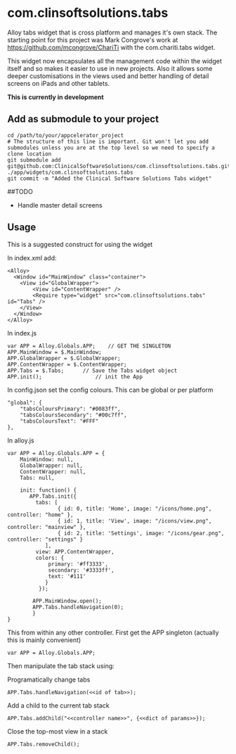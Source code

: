 com.clinsoftsolutions.tabs
==========================

Alloy tabs widget that is cross platform and manages it's own stack. The starting point for this project was Mark Congrove's work at https://github.com/mcongrove/ChariTi with the com.chariti.tabs widget.

This widget now encapsulates all the management code within the widget itself and so makes it easier to use in new projects. Also it allows some deeper customisations in the views used and better handling of detail screens on iPads and other tablets.

__This is currently in development__

## Add as submodule to your project

    cd /path/to/your/appcelerator_project
    # The structure of this line is important. Git won't let you add submodules unless you are at the top level so we need to specify a clone location
    git submodule add git@github.com:ClinicalSoftwareSolutions/com.clinsoftsolutions.tabs.git ./app/widgets/com.clinsoftsolutions.tabs
    git commit -m "Added the Clinical Software Solutions Tabs widget"

##TODO

- Handle master detail screens


## Usage

This is a suggested construct for using the widget

In index.xml add:

    <Alloy>
	  <Window id="MainWindow" class="container">
		<View id="GlobalWrapper">
			<View id="ContentWrapper" />
			<Require type="widget" src="com.clinsoftsolutions.tabs" id="Tabs" />
		</View>
	  </Window>
    </Alloy>

In index.js

    var APP = Alloy.Globals.APP;	// GET THE SINGLETON
    APP.MainWindow = $.MainWindow;
    APP.GlobalWrapper = $.GlobalWrapper;
    APP.ContentWrapper = $.ContentWrapper;
    APP.Tabs = $.Tabs;		// Save the Tabs widget object
    APP.init();					// init the App

In config.json set the config colours. This can be global or per platform

    "global": {
        "tabsColoursPrimary": "#0083ff",
        "tabsColoursSecondary": "#00c7ff",
        "tabsColoursText": "#FFF"
    },


In alloy.js

    var APP = Alloy.Globals.APP = {
        MainWindow: null,
        GlobalWrapper: null,
        ContentWrapper: null,
        Tabs: null,

        init: function() {
           APP.Tabs.init({
		     tabs: [
					{ id: 0, title: 'Home', image: "/icons/home.png", controller: "home" },
					{ id: 1, title: 'View', image: "/icons/view.png", controller: "mainview" },
					{ id: 2, title: 'Settings', image: "/icons/gear.png", controller: "settings" }
				],
		     view: APP.ContentWrapper,
		     colors: {
			     primary: '#ff3333',
			     secondary: '#3333ff',
			     text: '#111'
		        }
			  });

			APP.MainWindow.open();
			APP.Tabs.handleNavigation(0);
			}
    }

This from within any other controller. First get the APP singleton (actually this is mainly convenient)

    var APP = Alloy.Globals.APP;

Then manipulate the tab stack using:

Programatically change tabs

    APP.Tabs.handleNavigation(<<id of tab>>);

Add a child to the current tab stack

    APP.Tabs.addChild("<<controller name>>", {<<dict of params>>});

Close the top-most view in a stack

    APP.Tabs.removeChild();

